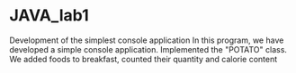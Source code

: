 # JAVA_lab1
Development of the simplest console application
In this program, we have developed a simple console application. Implemented the "POTATO" class. We added foods to breakfast, counted their quantity and calorie content
